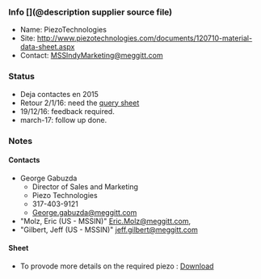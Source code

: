 ### Info [](@description supplier source file)

* Name: PiezoTechnologies
* Site: http://www.piezotechnologies.com/documents/120710-material-data-sheet.aspx
* Contact: MSSIndyMarketing@meggitt.com

### Status

* Deja contactes en 2015 
* Retour 2/1/16: need the [query sheet](/cletus/suppliers/meggitt/query.pdf)
* 19/12/16: feedback required.
* march-17: follow up done.

### Notes

#### Contacts

* George Gabuzda
    * Director of Sales and Marketing
    * Piezo Technologies
    * 317-403-9121
    * George.gabuzda@meggitt.com
* "Molz, Eric (US - MSSIN)" <Eric.Molz@meggitt.com>,
* "Gilbert, Jeff (US - MSSIN)" <jeff.gilbert@meggitt.com>


#### Sheet

* To provode more details on the required piezo : [Download](/cletus/suppliers/meggitt/query.pdf)
